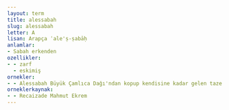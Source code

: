 ```yaml
---
layout: term
title: alessabah
slug: alessabah
letter: A
lisan: Arapça ʿale'ṣ-ṣabāḥ
anlamlar:
- Sabah erkenden
ozellikler:
- - zarf
  - eskimiş
ornekler:
- - Alessabah Büyük Çamlıca Dağı'ndan kopup kendisine kadar gelen taze ve saf havayı teneffüs sayesinde yorgun vücuduna bir zindelik, ağrılı başına bir hafiflik geldi.
orneklerkaynak:
- - Recaizade Mahmut Ekrem
---
```

